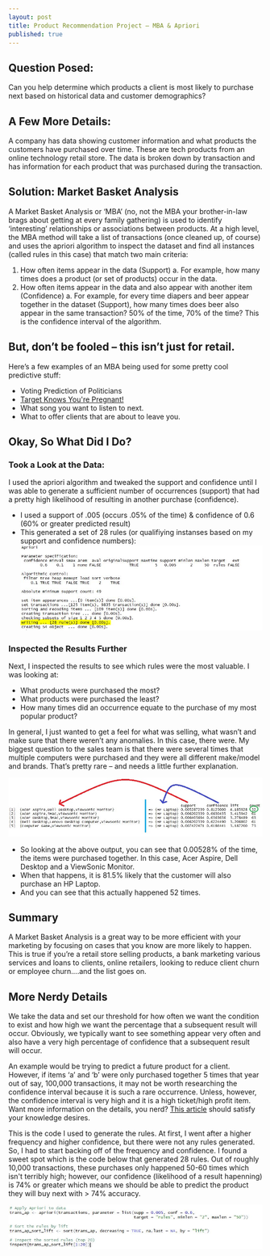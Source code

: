 ```yaml
---
layout: post
title: Product Recommendation Project – MBA & Apriori
published: true
---
```

## Question Posed:  
Can you help determine which products a client is most likely to purchase next based on historical data and customer demographics? 

## A Few More Details: 
A company has data showing customer information and what products the customers have purchased over time. These are tech products from an online technology retail store. The data is broken down by transaction and has information for each product that was purchased during the transaction. 

## Solution: Market Basket Analysis
A Market Basket Analysis or ‘MBA’ (no, not the MBA your brother-in-law brags about getting at every family gathering) is used to identify ‘interesting’ relationships or associations between products. At a high level, the MBA method will take a list of transactions (once cleaned up, of course) and uses the apriori algorithm to inspect the dataset and find all instances (called rules in this case) that match two main criteria: 
1.	How often items appear in the data (Support)
    a.	For example, how many times does a product (or set of products) occur in the data.
2.	How often items appear in the data and also appear with another item (Confidence)
    a.	For example, for every time diapers and beer appear together in the dataset (Support), how many times does beer also appear in the same transaction? 50% of the time, 70% of the time? This is the confidence interval of the algorithm. 

## But, don’t be fooled – this isn’t just for retail. 
Here’s a few examples of an MBA being used for some pretty cool predictive stuff: 
* Voting Prediction of Politicians
* [Target Knows You're Pregnant!](https://www.nytimes.com/2012/02/19/magazine/shopping-habits.html?pagewanted=all&_moc.semityn.www)
* What song you want to listen to next.
* What to offer clients that are about to leave you.

## Okay, So What Did I Do? 

### Took a Look at the Data: 
I used the apriori algorithm and tweaked the support and confidence until I was able to generate a sufficient number of occurrences (support) that had a pretty high likelihood of resulting in another purchase (confidence). 

*   I used a support of .005 (occurs .05% of the time) & confidence of 0.6 (60% or greater predicted result)
*   This generated a set of 28 rules (or qualifiying instanses based on my support and confidence numbers):
![Apriori Results](/images/apriori-results1.JPG)

### Inspected the Results Further
Next, I inspected the results to see which rules were the most valuable. I was looking at: 
*   What products were purchased the most? 
*   What products were purchased the least? 
*   How many times did an occurrence equate to the purchase of my most popular product? 

In general, I just wanted to get a feel for what was selling, what wasn’t and make sure that there weren’t any anomalies. In this case, there were. My biggest question to the sales team is that there were several times that multiple computers were purchased and they were all different make/model and brands. That’s pretty rare – and needs a little further explanation. 

![Apriori-Rules](/images/apriori-rules1.JPG)

*   So looking at the above output, you can see that 0.00528% of the time, the items were purchased together. In this case, Acer Aspire, Dell Desktop and a ViewSonic Monitor.
*   When that happens, it is 81.5% likely that the customer will also purchase an HP Laptop. 
*   And you can see that this actually happened 52 times.

## Summary
A Market Basket Analysis is a great way to be more efficient with your marketing by focusing on cases that you know are more likely to happen. This is true if you’re a retail store selling products, a bank marketing various services and loans to clients, online retailers, looking to reduce client churn or employee churn....and the list goes on.

## More Nerdy Details
We take the data and set our threshold for how often we want the condition to exist and how high we want the percentage that a subsequent result will occur. Obviously, we typically want to see something appear very often and also have a very high percentage of confidence that a subsequent result will occur. 

An example would be trying to predict a future product for a client. However, if items ‘a’ and ‘b’ were only purchased together 5 times that year out of say, 100,000 transactions, it may not be worth researching the confidence interval because it is such a rare occurrence. Unless, however, the confidence interval is very high and it is a high ticket/high profit item. Want more information on the details, you nerd? <a href=”https://towardsdatascience.com/association-rules-2-aa9a77241654” target = “_blank”>This article</a> should satisfy your knowledge desires. 

This is the code I used to generate the rules. At first, I went after a higher frequency and higher confidence, but there were not any rules generated. So, I had to start backing off of the frequency and confidence. I found a sweet spot which is the code below that generated 28 rules. Out of roughly 10,000 transactions, these purchases only happened 50-60 times which isn't terribly high; however, our confidence (likelihood of a result hapenning) is 74% or greater which means we should be able to predict the product they will buy next with > 74% accuracy. 

![Apriori Code](/images/apriori-code1.JPG)
